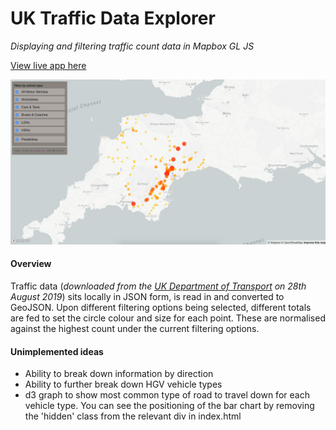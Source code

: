 # UK Traffic Data Explorer
_Displaying and filtering traffic count data in Mapbox GL JS_

[View live app here](https://rtv.bhison.now.sh/)

![screenshot](screenshot.png)

#### Overview
Traffic data (*downloaded from the [UK Department of Transport](https://roadtraffic.dft.gov.uk/api/average-annual-daily-flow-by-direction?filter[local_authority_id]=71) on 28th August 2019*) sits locally in JSON form, is read in and converted to GeoJSON. Upon different filtering options being selected, different totals are fed to set the circle colour and size for each point. These are normalised against the highest count under the current filtering options.

#### Unimplemented ideas
- Ability to break down information by direction
- Ability to further break down HGV vehicle types
- d3 graph to show most common type of road to travel down for each vehicle type. You can see the positioning
  of the bar chart by removing the 'hidden' class from the relevant div in index.html